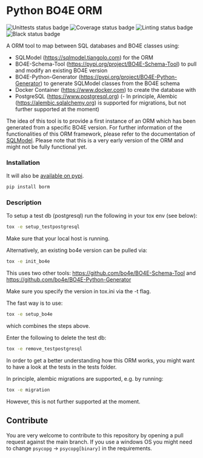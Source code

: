 # Python BO4E ORM


![Unittests status badge](https://github.com/Hochfrequenz/bo4e-python-orm/workflows/tests/badge.svg)
![Coverage status badge](https://github.com/Hochfrequenz/bo4e-python-orm/workflows/Coverage/badge.svg)
![Linting status badge](https://github.com/Hochfrequenz/bo4e-python-orm/workflows/Linting/badge.svg)
![Black status badge](https://github.com/Hochfrequenz/bo4e-python-orm/workflows/Formatting/badge.svg)

A ORM tool to map between SQL databases and BO4E classes using:
- SQLModel (https://sqlmodel.tiangolo.com) for the ORM
- BO4E-Schema-Tool (https://pypi.org/project/BO4E-Schema-Tool) to pull and modify an existing BO4E version
- BO4E-Python-Generator (https://pypi.org/project/BO4E-Python-Generator) to generate SQLModel classes from the BO4E schema
- Docker Container (https://www.docker.com) to create the database with
- PostgreSQL (https://www.postgresql.org)
  (- In principle, Alembic (https://alembic.sqlalchemy.org) is supported for migrations, but not further supported at the moment)

The idea of this tool is to provide a first instance of an ORM which has been generated from a specific BO4E version. For further information of the functionalities of this ORM framework, please refer to the documentation of [SQLModel](https://sqlmodel.tiangolo.com).
Please note that this is a very early version of the ORM and might not be fully functional yet.

### Installation

It will also be [available on pypi](https://pypi.org/project/borm/).
```bash
pip install borm
```

### Description

To setup a test db (postgresql) run the following in your tox env (see below):
```bash
tox -e setup_testpostgresql
```
Make sure that your local host is running.

Alternatively, an existing bo4e version can be pulled via:
```bash
tox -e init_bo4e
```
This uses two other tools:
https://github.com/bo4e/BO4E-Schema-Tool
and
https://github.com/bo4e/BO4E-Python-Generator

Make sure you specify the version in tox.ini via the -t flag.

The fast way is to use:
```bash
tox -e setup_bo4e
```
which combines the steps above.

Enter the following to delete the test db:
```bash
tox -e remove_testpostgresql
```
In order to get a better understanding how this ORM works, you might want to have a look at the tests in the tests folder.

In principle, alembic migrations are supported, e.g. by running:
```bash
tox -e migration
```
However, this is not further supported at the moment.


## Contribute

You are very welcome to contribute to this repository by opening a pull request against the main branch.
If you use a windows OS you might need to change `psycopg` -> `psycopg[binary]` in the requirements.
